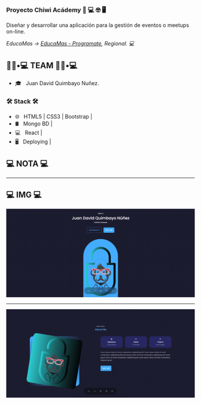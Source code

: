### Proyecto Chiwi Acádemy 👋 💻 🤓 🖥

<p>Diseñar y desarrollar una aplicación para la gestión de eventos o meetups on-line.</p>


<p><em> EducaMas -> <a href="https://educamas.com.co/"> EducaMas - Programate</a>, Regional. 💻 </br>
</em></p>

<h2> 👨🏻•💻  TEAM 👨🏻•💻 </h2>

- 🎓 &nbsp; Juan David Quimbayo Nuñez.


<h3>🛠 Stack 🛠 </h3>

- 🌐 &nbsp; HTML5 | CSS3 | Bootstrap |
- 🛢 &nbsp; Mongo BD | 
- 💻 &nbsp; React |
- 🖥 &nbsp; Deploying | 

<h2>💻  NOTA 💻</h2>


---

<h2>💻 IMG 💻</h2>

<img src="https://github.com/JDQN/PortafolioWeb/blob/main/Home.png" />

---
<img src="https://github.com/JDQN/PortafolioWeb/blob/main/About.png" />
